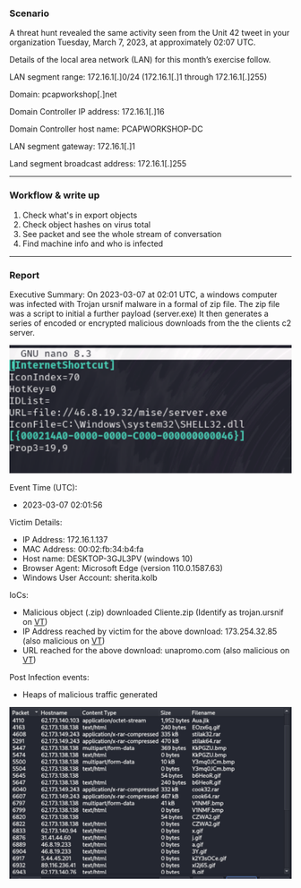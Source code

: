 ### Scenario

A threat hunt revealed the same activity seen from the Unit 42 tweet in your organization Tuesday, March 7, 2023, at approximately 02:07 UTC.

Details of the local area network (LAN) for this month’s exercise follow.

LAN segment range: 172.16.1[.]0/24 (172.16.1[.]1 through 172.16.1[.]255)

Domain: pcapworkshop[.]net

Domain Controller IP address: 172.16.1[.]16

Domain Controller host name: PCAPWORKSHOP-DC

LAN segment gateway: 172.16.1[.]1

Land segment broadcast address: 172.16.1[.]255

---
### Workflow & write up

1. Check what's in export objects
2. Check object hashes on virus total
3. See packet and see the whole stream of conversation
4. Find machine info and who is infected
---

### Report
Executive Summary:
On 2023-03-07 at 02:01 UTC, a windows computer was infected with Trojan ursnif malware in a formal of zip file. The zip file was a script to initial a further payload (server.exe)
It then generates a series of encoded or encrypted malicious downloads from the the clients c2 server.

![script](images/script.jpg)

Event Time (UTC):
 - 2023-03-07 02:01:56

Victim Details:
 - IP Address: 172.16.1.137
 - MAC Address: 00:02:fb:34:b4:fa
 - Host name: DESKTOP-3GJL3PV (windows 10)
 - Browser Agent: Microsoft Edge (version 110.0.1587.63)
 - Windows User Account: sherita.kolb

IoCs:
 - Malicious object (.zip) downloaded Cliente.zip (Identify as trojan.ursnif on [VT](https://www.virustotal.com/gui/file/33db5b2a2cc592fd10c65ba38396e4c7574ad78e786d78e8a3acdc93a90c3209))
 - IP Address reached by victim for the above download: 173.254.32.85 (also malicious on [VT](https://www.virustotal.com/gui/ip-address/173.254.32.85))
 - URL reached for the above download: unapromo.com (also malicious on [VT](https://www.virustotal.com/gui/domain/unapromo.com))

Post Infection events:
 - Heaps of malicious traffic generated

![traffic](images/traffic.jpg)

